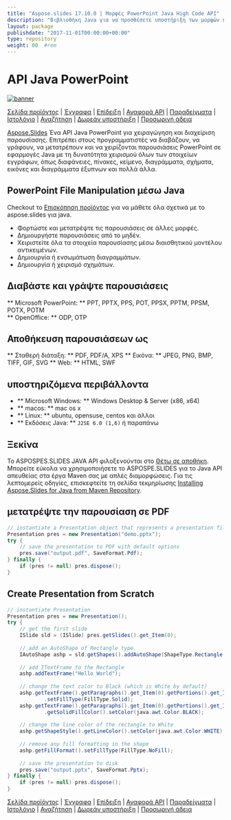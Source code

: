 ```yaml
---
title: "Aspose.slides 17.10.0 | Μορφές PowerPoint Java High Code API" 
description: "Βιβλιοθήκη Java για να προσθέσετε υποστήριξη των μορφών παρουσίασης PowerPoint & OpenOffice στις εφαρμογές σας. Εργαστείτε με διαφάνειες, σχήματα, διαγράμματα, αντικείμενα, ελέγχους και πολλά άλλα." 
layout: package
publishdate: "2017-11-01T00:00:00+00:00"
type: repository
weight: 00	#rem
---
```


# API Java PowerPoint
[![banner](../aspose_slides-for-java-banner.png)](./)

[Σελίδα προϊόντος](https://products.aspose.com/slides/java) | [Έγγραφα](https://docs.aspose.com/slides/java/) | [Επίδειξη](https://products.aspose.app/slides/family) | [Αναφορά API](https://apireference.aspose.com/slides/java) | [Παραδείγματα](https://github.com/aspose-slides/Aspose.Slides-for-Java) | [Ιστολόγιο](https://blog.aspose.com/category/slides/) | [Αναζήτηση](https://search.aspose.com/) | [Δωρεάν υποστήριξη](https://forum.aspose.com/c/slides) | [Προσωρινή άδεια](https://purchase.aspose.com/temporary-license)

[Aspose.Slides](https://products.aspose.com/slides/java) Ένα API Java PowerPoint για χειραγώγηση και διαχείριση παρουσίασης. Επιτρέπει στους προγραμματιστές να διαβάζουν, να γράφουν, να μετατρέπουν και να χειρίζονται παρουσιάσεις PowerPoint σε εφαρμογές Java με τη δυνατότητα χειρισμού όλων των στοιχείων εγγράφων, όπως διαφάνειες, πίνακες, κείμενο, διαγράμματα, σχήματα, εικόνες και διαγράμματα έξυπνων και πολλά άλλα.

## PowerPoint File Manipulation μέσω Java

Checkout το [Επισκόπηση προϊόντος](https://docs.aspose.com/slides/java/product-overview/) για να μάθετε όλα σχετικά με το aspose.slides για java.
- Φορτώστε και μετατρέψτε τις παρουσιάσεις σε άλλες μορφές.
- Δημιουργήστε παρουσιάσεις από το μηδέν.
- Χειριστείτε όλα τα στοιχεία παρουσίασης μέσω διαισθητικού μοντέλου αντικειμένων.
- Δημιουργία ή ενσωμάτωση διαγραμμάτων.
- Δημιουργία ή χειρισμό σχημάτων.

## Διαβάστε και γράψτε παρουσιάσεις
** Microsoft PowerPoint: ** PPT, PPTX, PPS, POT, PPSX, PPTM, PPSM, POTX, POTM \
** OpenOffice: ** ODP, OTP

## Αποθήκευση παρουσιάσεων ως
** Σταθερή διάταξη: ** PDF, PDF/A, XPS
** Εικόνα: ** JPEG, PNG, BMP, TIFF, GIF, SVG
** Web: ** HTML, SWF

## υποστηριζόμενα περιβάλλοντα
- ** Microsoft Windows: ** Windows Desktop & Server (x86, x64)
- ** macos: ** mac os x
- ** Linux: ** ubuntu, opensuse, centos και άλλοι
- ** Εκδόσεις Java: ** `J2SE 6.0 (1,6)` ή παραπάνω

## Ξεκίνα

Το ASPOSPES.SLIDES JAVA API φιλοξενούνται στο [Θέτω σε αποθήκη](https://repository.aspose.com/slides/). Μπορείτε εύκολα να χρησιμοποιήσετε το ASPOSPE.SLIDES για το Java API απευθείας στα έργα Maven σας με απλές διαμορφώσεις. Για τις λεπτομερείς οδηγίες, επισκεφτείτε τη σελίδα τεκμηρίωσης [Installing Aspose.Slides for Java from Maven Repository](https://docs.aspose.com/slides/java/installation/).

## μετατρέψτε την παρουσίαση σε PDF

```java
// instantiate a Presentation object that represents a presentation file
Presentation pres = new Presentation("demo.pptx");
try {
    // save the presentation to PDF with default options
    pres.save("output.pdf", SaveFormat.Pdf);
} finally {
    if (pres != null) pres.dispose();
}
```

## Create Presentation from Scratch

```java
// instantiate Presentation
Presentation pres = new Presentation();
try {
    // get the first slide
    ISlide sld = (ISlide) pres.getSlides().get_Item(0);
    
    // add an AutoShape of Rectangle type
    IAutoShape ashp = sld.getShapes().addAutoShape(ShapeType.Rectangle, 150, 75, 150, 50);
    
    // add ITextFrame to the Rectangle
    ashp.addTextFrame("Hello World");
    
    // change the text color to Black (which is White by default)
    ashp.getTextFrame().getParagraphs().get_Item(0).getPortions().get_Item(0).getPortionFormat().getFillFormat()
            .setFillType(FillType.Solid);
    ashp.getTextFrame().getParagraphs().get_Item(0).getPortions().get_Item(0).getPortionFormat().getFillFormat()
            .getSolidFillColor().setColor(java.awt.Color.BLACK);
    
    // change the line color of the rectangle to White
    ashp.getShapeStyle().getLineColor().setColor(java.awt.Color.WHITE);
    
    // remove any fill formatting in the shape
    ashp.getFillFormat().setFillType(FillType.NoFill);
    
    // save the presentation to disk
    pres.save("output.pptx", SaveFormat.Pptx);
} finally {
    if (pres != null) pres.dispose();
}
```

[Σελίδα προϊόντος](https://products.aspose.com/slides/java) | [Έγγραφα](https://docs.aspose.com/slides/java/) | [Επίδειξη](https://products.aspose.app/slides/family) | [Αναφορά API](https://apireference.aspose.com/slides/java) | [Παραδείγματα](https://github.com/aspose-slides/Aspose.Slides-for-Java) | [Ιστολόγιο](https://blog.aspose.com/category/slides/) | [Αναζήτηση](https://search.aspose.com/) | [Δωρεάν υποστήριξη](https://forum.aspose.com/c/slides) | [Προσωρινή άδεια](https://purchase.aspose.com/temporary-license)
